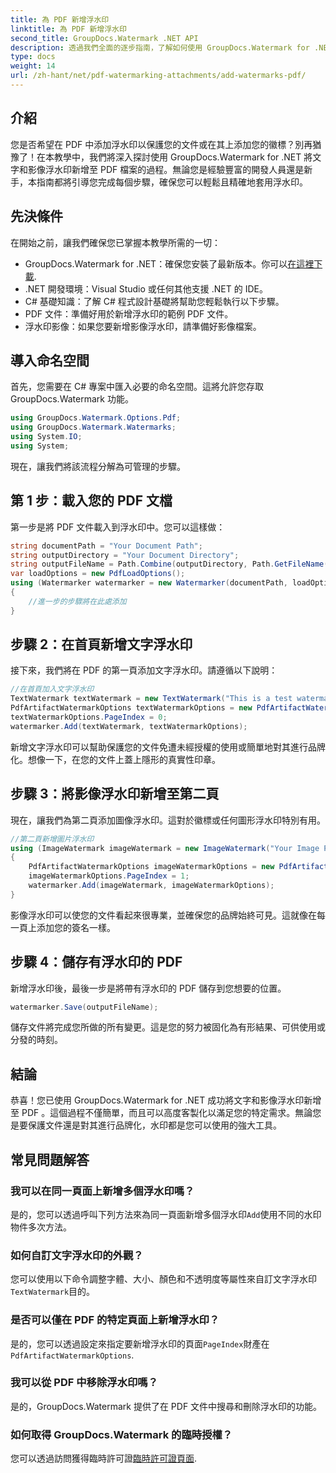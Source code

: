```yaml
---
title: 為 PDF 新增浮水印
linktitle: 為 PDF 新增浮水印
second_title: GroupDocs.Watermark .NET API
description: 透過我們全面的逐步指南，了解如何使用 GroupDocs.Watermark for .NET 將文字和影像浮水印新增至 PDF。
type: docs
weight: 14
url: /zh-hant/net/pdf-watermarking-attachments/add-watermarks-pdf/
---
```

## 介紹
您是否希望在 PDF 中添加浮水印以保護您的文件或在其上添加您的徽標？別再猶豫了！在本教學中，我們將深入探討使用 GroupDocs.Watermark for .NET 將文字和影像浮水印新增至 PDF 檔案的過程。無論您是經驗豐富的開發人員還是新手，本指南都將引導您完成每個步驟，確保您可以輕鬆且精確地套用浮水印。
## 先決條件
在開始之前，讓我們確保您已掌握本教學所需的一切：
-  GroupDocs.Watermark for .NET：確保您安裝了最新版本。你可以[在這裡下載](https://releases.groupdocs.com/Watermark/net/).
- .NET 開發環境：Visual Studio 或任何其他支援 .NET 的 IDE。
- C# 基礎知識：了解 C# 程式設計基礎將幫助您輕鬆執行以下步驟。
- PDF 文件：準備好用於新增浮水印的範例 PDF 文件。
- 浮水印影像：如果您要新增影像浮水印，請準備好影像檔案。
## 導入命名空間
首先，您需要在 C# 專案中匯入必要的命名空間。這將允許您存取 GroupDocs.Watermark 功能。
```csharp
using GroupDocs.Watermark.Options.Pdf;
using GroupDocs.Watermark.Watermarks;
using System.IO;
using System;
```
現在，讓我們將該流程分解為可管理的步驟。
## 第 1 步：載入您的 PDF 文檔
第一步是將 PDF 文件載入到浮水印中。您可以這樣做：
```csharp
string documentPath = "Your Document Path";
string outputDirectory = "Your Document Directory";
string outputFileName = Path.Combine(outputDirectory, Path.GetFileName(documentPath));
var loadOptions = new PdfLoadOptions();
using (Watermarker watermarker = new Watermarker(documentPath, loadOptions))
{
    //進一步的步驟將在此處添加
}
```
## 步驟 2：在首頁新增文字浮水印
接下來，我們將在 PDF 的第一頁添加文字浮水印。請遵循以下說明：
```csharp
//在首頁加入文字浮水印
TextWatermark textWatermark = new TextWatermark("This is a test watermark", new Font("Arial", 8));
PdfArtifactWatermarkOptions textWatermarkOptions = new PdfArtifactWatermarkOptions();
textWatermarkOptions.PageIndex = 0;
watermarker.Add(textWatermark, textWatermarkOptions);
```

新增文字浮水印可以幫助保護您的文件免遭未經授權的使用或簡單地對其進行品牌化。想像一下，在您的文件上蓋上隱形的真實性印章。
## 步驟 3：將影像浮水印新增至第二頁
現在，讓我們為第二頁添加圖像浮水印。這對於徽標或任何圖形浮水印特別有用。
```csharp
//第二頁新增圖片浮水印
using (ImageWatermark imageWatermark = new ImageWatermark("Your Image Path"))
{
    PdfArtifactWatermarkOptions imageWatermarkOptions = new PdfArtifactWatermarkOptions();
    imageWatermarkOptions.PageIndex = 1;
    watermarker.Add(imageWatermark, imageWatermarkOptions);
}
```

影像浮水印可以使您的文件看起來很專業，並確保您的品牌始終可見。這就像在每一頁上添加您的簽名一樣。
## 步驟 4：儲存有浮水印的 PDF
新增浮水印後，最後一步是將帶有浮水印的 PDF 儲存到您想要的位置。
```csharp
watermarker.Save(outputFileName);
```
儲存文件將完成您所做的所有變更。這是您的努力被固化為有形結果、可供使用或分發的時刻。
## 結論
恭喜！您已使用 GroupDocs.Watermark for .NET 成功將文字和影像浮水印新增至 PDF 。這個過程不僅簡單，而且可以高度客製化以滿足您的特定需求。無論您是要保護文件還是對其進行品牌化，水印都是您可以使用的強大工具。
## 常見問題解答
### 我可以在同一頁面上新增多個浮水印嗎？
是的，您可以透過呼叫下列方法來為同一頁面新增多個浮水印`Add`使用不同的水印物件多次方法。
### 如何自訂文字浮水印的外觀？
您可以使用以下命令調整字體、大小、顏色和不透明度等屬性來自訂文字浮水印`TextWatermark`目的。
### 是否可以僅在 PDF 的特定頁面上新增浮水印？
是的，您可以透過設定來指定要新增浮水印的頁面`PageIndex`財產在`PdfArtifactWatermarkOptions`.
### 我可以從 PDF 中移除浮水印嗎？
是的，GroupDocs.Watermark 提供了在 PDF 文件中搜尋和刪除浮水印的功能。
### 如何取得 GroupDocs.Watermark 的臨時授權？
您可以透過訪問獲得臨時許可證[臨時許可證頁面](https://purchase.groupdocs.com/temporary-license/).